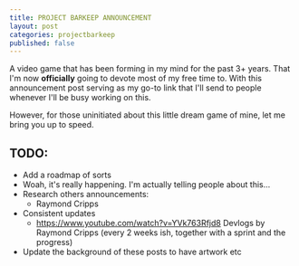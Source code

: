 ```yaml
---
title: PROJECT BARKEEP ANNOUNCEMENT
layout: post
categories: projectbarkeep
published: false
---
```


A video game that has been forming in my mind for the past 3+ years. That I'm now **officially** going to devote most of my free time to. With this announcement post serving as my go-to link that I'll send to people whenever I'll be busy working on this.



However, for those uninitiated about this little dream game of mine, let me bring you up to speed.



## TODO:

- Add a roadmap of sorts
- Woah, it's really happening. I'm actually telling people about this...
- Research others announcements:
    - Raymond Cripps
- Consistent updates
    - https://www.youtube.com/watch?v=YVk763Rfjd8 Devlogs by Raymond Cripps (every 2 weeks ish, together with a sprint and the progress)
- Update the background of these posts to have artwork etc 

